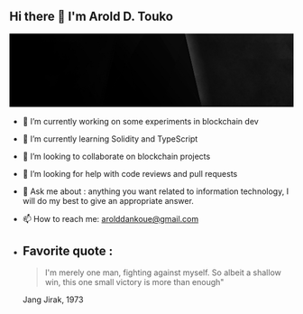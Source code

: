 ## Hi there 👋 I'm Arold D. Touko

<picture>
 <source media="(prefers-color-scheme: dark)" srcset="https://github.com/0xArDANT/0xArDANT/blob/main/banner-github.jpg">
 <source media="(prefers-color-scheme: light)" srcset="https://github.com/0xArDANT/0xArDANT/blob/main/banner-github.jpg">
 <img alt="YOUR-ALT-TEXT" src="https://github.com/0xArDANT/0xArDANT/blob/main/banner-github.jpg">
</picture>

- 🔭 I’m currently working on some experiments in blockchain dev
- 🌱 I’m currently learning Solidity and TypeScript
- 👯 I’m looking to collaborate on blockchain projects
- 🤔 I’m looking for help with code reviews and pull requests
- 💬 Ask me about : anything you want related to information technology, I will do my best to give an appropriate answer.
- 📫 How to reach me: arolddankoue@gmail.com
- Favorite quote :
  ---
  > I'm merely one man, fighting against myself. So albeit a shallow win, this one small victory is more than enough"

  Jang Jirak, 1973

